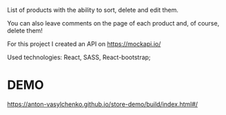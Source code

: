 List of products with the ability to sort, delete and edit them. 

You can also leave comments on the page of each product and, of course, delete them!

For this project I created an API on https://mockapi.io/

Used technologies: React, SASS, React-bootstrap;

# DEMO

https://anton-vasylchenko.github.io/store-demo/build/index.html#/


